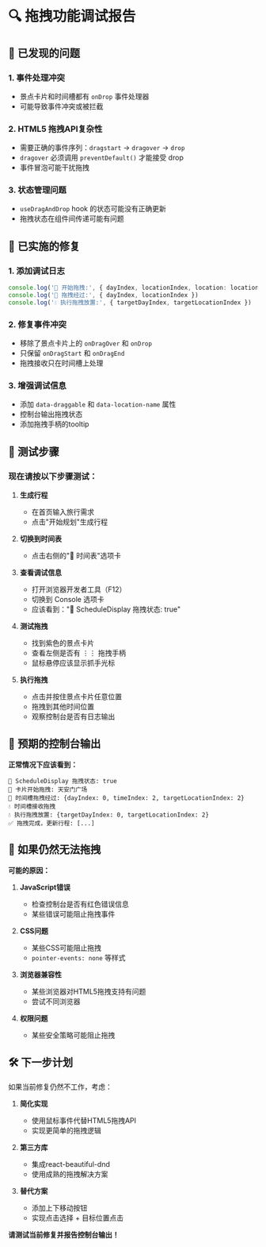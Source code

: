 # 🔍 拖拽功能调试报告

## 🐛 已发现的问题

### 1. **事件处理冲突**
- 景点卡片和时间槽都有 `onDrop` 事件处理器
- 可能导致事件冲突或被拦截

### 2. **HTML5 拖拽API复杂性**
- 需要正确的事件序列：`dragstart` → `dragover` → `drop`
- `dragover` 必须调用 `preventDefault()` 才能接受 drop
- 事件冒泡可能干扰拖拽

### 3. **状态管理问题**
- `useDragAndDrop` hook 的状态可能没有正确更新
- 拖拽状态在组件间传递可能有问题

## 🔧 已实施的修复

### 1. **添加调试日志**
```typescript
console.log('🚀 开始拖拽:', { dayIndex, locationIndex, location: location.name })
console.log('🎯 拖拽经过:', { dayIndex, locationIndex })
console.log('💧 执行拖拽放置:', { targetDayIndex, targetLocationIndex })
```

### 2. **修复事件冲突**
- 移除了景点卡片上的 `onDragOver` 和 `onDrop`
- 只保留 `onDragStart` 和 `onDragEnd`
- 拖拽接收只在时间槽上处理

### 3. **增强调试信息**
- 添加 `data-draggable` 和 `data-location-name` 属性
- 控制台输出拖拽状态
- 添加拖拽手柄的tooltip

## 🧪 测试步骤

### 现在请按以下步骤测试：

1. **生成行程**
   - 在首页输入旅行需求
   - 点击"开始规划"生成行程

2. **切换到时间表**
   - 点击右侧的"📅 时间表"选项卡

3. **查看调试信息**
   - 打开浏览器开发者工具（F12）
   - 切换到 Console 选项卡
   - 应该看到："🔧 ScheduleDisplay 拖拽状态: true"

4. **测试拖拽**
   - 找到紫色的景点卡片
   - 查看左侧是否有 ⋮⋮ 拖拽手柄
   - 鼠标悬停应该显示抓手光标

5. **执行拖拽**
   - 点击并按住景点卡片任意位置
   - 拖拽到其他时间位置
   - 观察控制台是否有日志输出

## 🎯 预期的控制台输出

**正常情况下应该看到：**
```
🔧 ScheduleDisplay 拖拽状态: true
🚀 卡片开始拖拽: 天安门广场
🎯 时间槽拖拽经过: {dayIndex: 0, timeIndex: 2, targetLocationIndex: 2}
💧 时间槽接收拖拽
💧 执行拖拽放置: {targetDayIndex: 0, targetLocationIndex: 2}
✅ 拖拽完成，更新行程: [...]
```

## 🚨 如果仍然无法拖拽

**可能的原因：**

1. **JavaScript错误**
   - 检查控制台是否有红色错误信息
   - 某些错误可能阻止拖拽事件

2. **CSS问题**
   - 某些CSS可能阻止拖拽
   - `pointer-events: none` 等样式

3. **浏览器兼容性**
   - 某些浏览器对HTML5拖拽支持有问题
   - 尝试不同浏览器

4. **权限问题**
   - 某些安全策略可能阻止拖拽

## 🛠️ 下一步计划

如果当前修复仍然不工作，考虑：

1. **简化实现**
   - 使用鼠标事件代替HTML5拖拽API
   - 实现更简单的拖拽逻辑

2. **第三方库**
   - 集成react-beautiful-dnd
   - 使用成熟的拖拽解决方案

3. **替代方案**
   - 添加上下移动按钮
   - 实现点击选择 + 目标位置点击

**请测试当前修复并报告控制台输出！**
